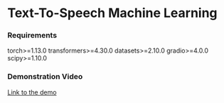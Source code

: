 # Text-To-Speech Machine Learning

### Requirements
torch>=1.13.0
transformers>=4.30.0
datasets>=2.10.0
gradio>=4.0.0
scipy>=1.10.0


### Demonstration Video
[Link to the demo](https://drive.google.com/file/d/1QUHzgi1P4QfIg9Uj85t93CUEsuySuz6k/view?usp=sharing)
